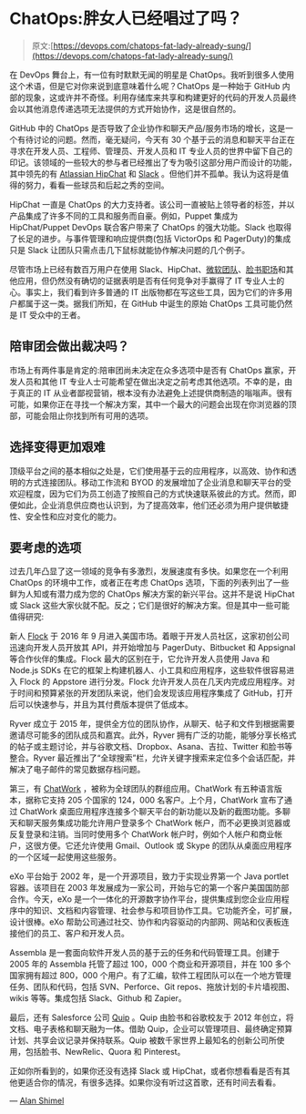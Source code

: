 # ChatOps:胖女人已经唱过了吗？

> 原文:[https://devops.com/chatops-fat-lady-already-sung/](https://devops.com/chatops-fat-lady-already-sung/)

在 DevOps 舞台上，有一位有时默默无闻的明星是 ChatOps。我听到很多人使用这个术语，但是它对你来说到底意味着什么呢？ChatOps 是一种始于 GitHub 内部的现象，这或许并不奇怪。利用存储库来共享和构建更好的代码的开发人员最终会以其他消息传递选项无法提供的方式开始协作，这是很自然的。

GitHub 中的 ChatOps 是否导致了企业协作和聊天产品/服务市场的增长，这是一个有待讨论的问题。然而，毫无疑问，今天有 30 个基于云的消息和聊天平台正在寻求在开发人员、工程师、管理员、开发人员和 IT 专业人员的世界中留下自己的印记。该领域的一些较大的参与者已经推出了专为吸引这部分用户而设计的功能，其中领先的有 [Atlassian HipChat](https://hipchat.com) 和 [Slack](https://slack.com) 。但他们并不孤单。我认为这将是值得的努力，看看一些球员和后起之秀的空间。

HipChat 一直是 ChatOps 的大力支持者。该公司一直被贴上领导者的标签，并以产品集成了许多不同的工具和服务而自豪。例如，Puppet 集成为 HipChat/Puppet DevOps 联合客户带来了 ChatOps 的强大功能。Slack 也取得了长足的进步。与事件管理和响应提供商(包括 VictorOps 和 PagerDuty)的集成只是 Slack 让团队只需点击几下鼠标就能协作解决问题的几个例子。

尽管市场上已经有数百万用户在使用 Slack、HipChat、[微软团队](https://products.office.com/en-us/microsoft-teams/group-chat-software)、[脸书职场](https://www.facebook.com/workplace/)和其他应用，但仍然没有确切的证据表明是否有任何竞争对手赢得了 IT 专业人士的心。事实上，我们看到许多普通的 IT 出版物都在写这些工具，因为它们的许多用户都属于这一类。据我们所知，在 GitHub 中诞生的原始 ChatOps 工具可能仍然是 IT 受众中的王者。

## 陪审团会做出裁决吗？

市场上有两件事是肯定的:陪审团尚未决定在众多选项中是否有 ChatOps 赢家，开发人员和其他 IT 专业人士可能希望在做出决定之前考虑其他选项。不幸的是，由于真正的 IT 从业者鄙视营销，根本没有办法避免上述提供商制造的嗡嗡声。很有可能，如果你正在寻找一个解决方案，其中一个最大的问题会出现在你浏览器的顶部，可能会阻止你找到所有可用的选项。

## **选择变得更加艰难**

顶级平台之间的基本相似之处是，它们使用基于云的应用程序，以高效、协作和透明的方式连接团队。移动工作流和 BYOD 的发展增加了企业消息和聊天平台的受欢迎程度，因为它们为员工创造了按照自己的方式快速联系彼此的方式。然而，即便如此，企业消息供应商也认识到，为了提高效率，他们还必须为用户提供敏捷性、安全性和应对变化的能力。

## **要考虑的选项**

过去几年凸显了这一领域的竞争有多激烈，发展速度有多快。如果您在一个利用 ChatOps 的环境中工作，或者正在考虑 ChatOps 选项，下面的列表列出了一些鲜为人知或有潜力成为您的 ChatOps 解决方案的新兴平台。这并不是说 HipChat 或 Slack 这些大家伙就不配。反之；它们是很好的解决方案。但是其中一些可能值得研究:

新人 [Flock](https://www.flock.co/) 于 2016 年 9 月进入美国市场。着眼于开发人员社区，这家初创公司迅速向开发人员开放其 API，并开始增加与 PagerDuty、Bitbucket 和 Appsignal 等合作伙伴的集成。Flock 最大的区别在于，它允许开发人员使用 Java 和 Node.js SDKs 在它的框架上构建机器人、小工具和应用程序，这些软件很容易进入 Flock 的 Appstore 进行分发。Flock 允许开发人员在几天内完成应用程序。对于时间和预算紧张的开发团队来说，他们会发现该应用程序集成了 GitHub，打开后可以快速参与，并且为其付费版本提供了低成本。

Ryver 成立于 2015 年，提供全方位的团队协作，从聊天、帖子和文件到根据需要邀请尽可能多的团队成员和嘉宾。此外，Ryver 拥有广泛的功能，能够分享长格式的帖子或主题讨论，并与谷歌文档、Dropbox、Asana、吉拉、Twitter 和脸书等整合。Ryver 最近推出了“全球搜索”栏，允许关键字搜索来定位多个会话匹配，并解决了电子邮件的常见数据存档问题。

第三，有 [ChatWork](http://www.chatwork.com/) ，被称为全球团队的群组应用。ChatWork 有五种语言版本，据称它支持 205 个国家的 124，000 名客户。上个月，ChatWork 宣布了通过 ChatWork 桌面应用程序连接多个聊天平台的新功能以及新的截图功能。多聊天和聊天服务集成功能允许用户登录多个 ChatWork 帐户，而不必更换浏览器或反复登录和注销。当同时使用多个 ChatWork 帐户时，例如个人帐户和商业帐户，这很方便。它还允许使用 Gmail、Outlook 或 Skype 的团队从桌面应用程序的一个区域一起使用这些服务。

eXo 平台始于 2002 年，是一个开源项目，致力于实现业界第一个 Java portlet 容器。该项目在 2003 年发展成为一家公司，开始与它的第一个客户美国国防部合作。今天，eXo 是一个一体化的开源数字协作平台，提供集成到您企业应用程序中的知识、文档和内容管理、社会参与和项目协作工具。它功能齐全，可扩展，设计很棒。eXo 帮助公司通过社交、协作和内容驱动的内部网、网站和仪表板连接他们的员工、客户和开发人员。

Assembla 是一套面向软件开发人员的基于云的任务和代码管理工具。创建于 2005 年的 Assembla 托管了超过 100，000 个商业和开源项目，并在 100 多个国家拥有超过 800，000 个用户。有了汇编，软件工程团队可以在一个地方管理任务、团队和代码，包括 SVN、Perforce、Git repos、拖放计划的卡片墙视图、wikis 等等。集成包括 Slack、Github 和 Zapier。

最后，还有 Salesforce 公司 [Quip](https://quip.com/) 。Quip 由脸书和谷歌校友于 2012 年创立，将文档、电子表格和聊天融为一体。借助 Quip，企业可以管理项目、最终确定预算计划、共享会议记录并保持联系。Quip 被数千家世界上最知名的创新公司所使用，包括脸书、NewRelic、Quora 和 Pinterest。

正如你所看到的，如果你还没有选择 Slack 或 HipChat，或者你想看看是否有其他更适合你的情况，有很多选择。如果你没有听过这首歌，还有时间去看看。

— [Alan Shimel](https://devops.com/author/ashimmy/)